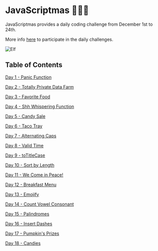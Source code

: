 # JavaScriptmas 🎄🎄🎄

JavaScriptmas provides a daily coding challenge from December 1st to 24th.

More info [here](https://scrimba.com/learn/javascriptmas) to participate in the daily challenges.

![Elf](https://media.giphy.com/media/oBTCwXvs0SUNO/giphy.gif)

## Table of Contents

[Day 1 - Panic Function](day1_panic_function/README.md)

[Day 2 - Totally Private Data Farm](day2_totally_private_data_farm/README.md)

[Day 3 - Favorite Food](day3_favorite_food/README.md)

[Day 4 - Shh Whispering Function](day4_shh_whispering_function/README.md)

[Day 5 - Candy Sale](day5_candy_sale/README.md)

[Day 6 - Taco Tray](day6_taco_tray/README.md)

[Day 7 - Alternating Caps](day7_alternating_caps/README.md)

[Day 8 - Valid Time](day8_valid_time/README.md)

[Day 9 - toTitleCase](day9_to_title_case/README.md)

[Day 10 - Sort by Length](day10_sort_by_length/README.md)

[Day 11 - We Come in Peace!](day11_we_come_in_peace/README.md)

[Day 12 - Breakfast Menu](day12_breakfast_menu/README.md)

[Day 13 - Emojify](day13_emojify/README.md)

[Day 14 - Count Vowel Consonant](day14_count_vowel_consonant/README.md)

[Day 15 - Palindromes](day15_palindromes/README.md)

[Day 16 - Insert Dashes](day16_insert_dashes/README.md)

[Day 17 - Pumpkin's Prizes](day17_pumpkins_prizes/README.md)

[Day 18 - Candies](day18_candies/README.md)